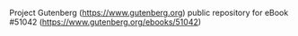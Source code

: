 Project Gutenberg (https://www.gutenberg.org) public repository for
eBook #51042 (https://www.gutenberg.org/ebooks/51042)
